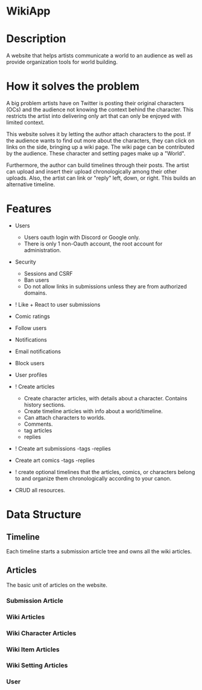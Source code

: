 # WikiApp

# Description

A website that helps artists communicate a world to an audience as well
as provide organization tools for world building.

# How it solves the problem

A big problem artists have on Twitter is posting their original characters (OCs)
and the audience not knowing the context behind the character. This restricts the
artist into delivering only art that can only be enjoyed with limited context.

This website solves it
by letting the author attach characters to the post. If the audience wants to find
out more about the characters, they can click on links on the side, bringing up a
wiki page. The wiki page can be contributed by the audience. These character and
setting pages make up a "World".

Furthermore, the author can build timelines through their posts. The artist can upload
and insert their upload chronologically among their other uploads. Also, the artist
can link or "reply" left, down, or right. This builds an alternative timeline.

# Features

-   Users

    -   Users oauth login with Discord or Google only.
    -   There is only 1 non-Oauth account, the root account for administration.

-   Security

    -   Sessions and CSRF
    -   Ban users
    -   Do not allow links in submissions unless they are from authorized domains.

-   ! Like + React to user submissions
-   Comic ratings
-   Follow users
-   Notifications
-   Email notifications
-   Block users
-   User profiles
-   ! Create articles
    -   Create character articles, with details about a character. Contains history sections.
    -   Create timeline articles with info about a world/timeline.
    -   Can attach characters to worlds.
    -   Comments.
    -   tag articles
    -   replies
-   ! Create art submissions
    -tags
    -replies
-   Create art comics
    -tags
    -replies
- ! create optional timelines that the articles, comics, or characters belong to and organize them
chronologically according to your canon.
- CRUD all resources.

# Data Structure

## Timeline

Each timeline starts a submission article tree and owns all the wiki articles.

## Articles

The basic unit of articles on the website.

### Submission Article

### Wiki Articles

### Wiki Character Articles

### Wiki Item Articles

### Wiki Setting Articles

### User
